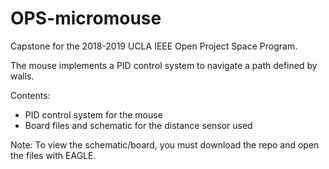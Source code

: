 # OPS-micromouse
Capstone for the 2018-2019 UCLA IEEE Open Project Space Program. 

The mouse implements a PID control system to navigate a path defined by walls.

Contents:
- PID control system for the mouse
- Board files and schematic for the distance sensor used

Note: To view the schematic/board, you must download the repo and open the files with EAGLE.
